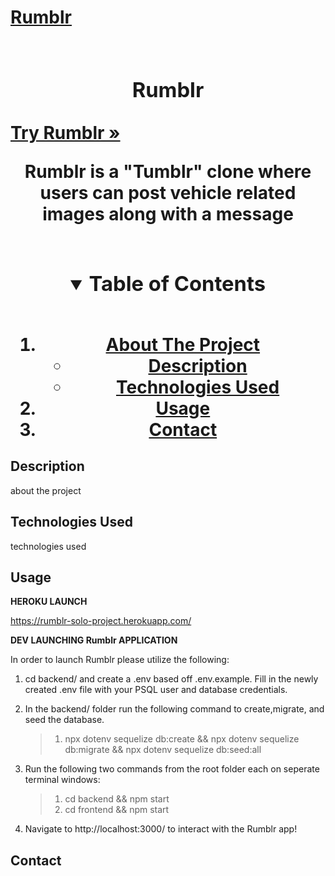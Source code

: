 <p align="center">
 <a href="" alt="">
  <h1>Rumblr<h1>
 </a>
   <h3 align="center">Rumblr</h3>
   <a href="https://rumblr-solo-project.herokuapp.com/"><strong>Try Rumblr »</strong></a>
   <p align="center">Rumblr is a "Tumblr" clone where users can post vehicle related images along with a message</p>
</p>

<details align="center" open="open">
 <summary><h3 style="display: inline-block">Table of Contents</h2></summary>
 <ol>
  <li>
   <a href="#test">About The Project</a>
   <ul>
    <li><a href="#description">Description</a></li>
    <li><a href="#technologies-used">Technologies Used</a></li>
   </ul>
  </li>
  <li><a href="#usage">Usage</a></li>
  <li><a href="#contact">Contact</a></li>
 </ol>
</details>
     
     
     
     
     
     
     
     
     
     
     
     
     
     
     
     
     
## Description

about the project


















## Technologies Used

technologies used














## Usage

**HEROKU LAUNCH**

https://rumblr-solo-project.herokuapp.com/

**DEV LAUNCHING Rumblr APPLICATION**

In order to launch Rumblr please utilize the following:

 1. 
     cd backend/ and create a .env based off .env.example. Fill in the newly created .env file with your PSQL user and database credentials.

 2. 
    In the backend/ folder run the following command to create,migrate, and seed the database.
    > 1. npx dotenv sequelize db:create && npx dotenv sequelize db:migrate && npx dotenv sequelize db:seed:all

 3. 
    Run the following two commands from the root folder each on seperate terminal windows:
    > 1. cd backend && npm start
    > 2. cd frontend && npm start

 4. Navigate to http://localhost:3000/ to interact with the Rumblr app!



















## Contact
